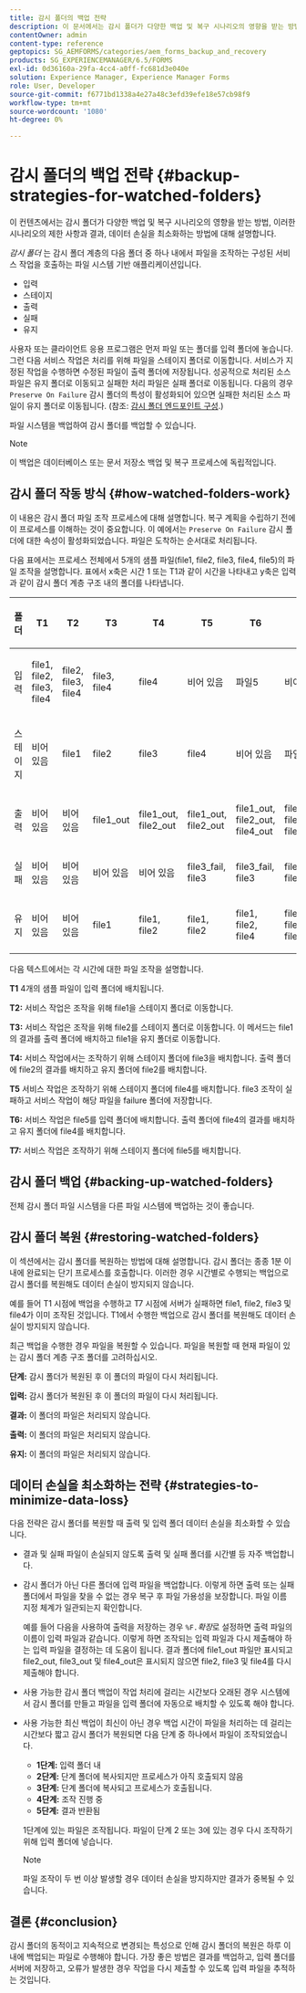 ```yaml
---
title: 감시 폴더의 백업 전략
description: 이 문서에서는 감시 폴더가 다양한 백업 및 복구 시나리오의 영향을 받는 방법, 이러한 시나리오의 제한 사항 및 결과, 데이터 손실을 최소화하는 방법에 대해 설명합니다.
contentOwner: admin
content-type: reference
geptopics: SG_AEMFORMS/categories/aem_forms_backup_and_recovery
products: SG_EXPERIENCEMANAGER/6.5/FORMS
exl-id: 0d36160a-29fa-4cc4-a0ff-fc681d3e040e
solution: Experience Manager, Experience Manager Forms
role: User, Developer
source-git-commit: f6771bd1338a4e27a48c3efd39efe18e57cb98f9
workflow-type: tm+mt
source-wordcount: '1080'
ht-degree: 0%

---
```


# 감시 폴더의 백업 전략 {#backup-strategies-for-watched-folders}

이 컨텐츠에서는 감시 폴더가 다양한 백업 및 복구 시나리오의 영향을 받는 방법, 이러한 시나리오의 제한 사항과 결과, 데이터 손실을 최소화하는 방법에 대해 설명합니다.

*감시 폴더* 는 감시 폴더 계층의 다음 폴더 중 하나 내에서 파일을 조작하는 구성된 서비스 작업을 호출하는 파일 시스템 기반 애플리케이션입니다.

* 입력
* 스테이지
* 출력
* 실패
* 유지

사용자 또는 클라이언트 응용 프로그램은 먼저 파일 또는 폴더를 입력 폴더에 놓습니다. 그런 다음 서비스 작업은 처리를 위해 파일을 스테이지 폴더로 이동합니다. 서비스가 지정된 작업을 수행하면 수정된 파일이 출력 폴더에 저장됩니다. 성공적으로 처리된 소스 파일은 유지 폴더로 이동되고 실패한 처리 파일은 실패 폴더로 이동됩니다. 다음의 경우 `Preserve On Failure` 감시 폴더의 특성이 활성화되어 있으면 실패한 처리된 소스 파일이 유지 폴더로 이동됩니다. (참조: [감시 폴더 엔드포인트 구성](/help/forms/using/admin-help/configuring-watched-folder-endpoints.md#configuring-watched-folder-endpoints).)

파일 시스템을 백업하여 감시 폴더를 백업할 수 있습니다.

>[!NOTE]
>
>이 백업은 데이터베이스 또는 문서 저장소 백업 및 복구 프로세스에 독립적입니다.

## 감시 폴더 작동 방식 {#how-watched-folders-work}

이 내용은 감시 폴더 파일 조작 프로세스에 대해 설명합니다. 복구 계획을 수립하기 전에 이 프로세스를 이해하는 것이 중요합니다. 이 예에서는 `Preserve On Failure` 감시 폴더에 대한 속성이 활성화되었습니다. 파일은 도착하는 순서대로 처리됩니다.

다음 표에서는 프로세스 전체에서 5개의 샘플 파일(file1, file2, file3, file4, file5)의 파일 조작을 설명합니다. 표에서 x축은 시간 1 또는 T1과 같이 시간을 나타내고 y축은 입력 과 같이 감시 폴더 계층 구조 내의 폴더를 나타냅니다.

<table>
 <thead>
  <tr>
   <th><p>폴더</p></th>
   <th><p>T1</p></th>
   <th><p>T2</p></th>
   <th><p>T3</p></th>
   <th><p>T4</p></th>
   <th><p>T5</p></th>
   <th><p>T6</p></th>
   <th><p>T7</p></th>
  </tr>
 </thead>
 <tbody>
  <tr>
   <td><p>입력</p></td>
   <td><p>file1, file2, file3, file4</p></td>
   <td><p>file2, file3, file4</p></td>
   <td><p>file3, file4</p></td>
   <td><p>file4</p></td>
   <td><p>비어 있음</p></td>
   <td><p>파일5</p></td>
   <td><p>비어 있음</p></td>
  </tr>
  <tr>
   <td><p>스테이지</p></td>
   <td><p>비어 있음</p></td>
   <td><p>file1</p></td>
   <td><p>file2</p></td>
   <td><p>file3</p></td>
   <td><p>file4</p></td>
   <td><p>비어 있음</p></td>
   <td><p>파일5</p></td>
  </tr>
  <tr>
   <td><p>출력</p></td>
   <td><p>비어 있음</p></td>
   <td><p>비어 있음</p></td>
   <td><p>file1_out</p></td>
   <td><p>file1_out, file2_out</p></td>
   <td><p>file1_out, file2_out</p></td>
   <td><p>file1_out, file2_out, file4_out</p></td>
   <td><p>file1_out, file2_out, file4_out</p></td>
  </tr>
  <tr>
   <td><p>실패</p></td>
   <td><p>비어 있음</p></td>
   <td><p>비어 있음</p></td>
   <td><p>비어 있음</p></td>
   <td><p>비어 있음</p></td>
   <td><p>file3_fail, file3 </p></td>
   <td><p>file3_fail, file3 </p></td>
   <td><p>file3_fail, file3 </p></td>
  </tr>
  <tr>
   <td><p>유지</p></td>
   <td><p>비어 있음</p></td>
   <td><p>비어 있음</p></td>
   <td><p>file1 </p></td>
   <td><p>file1, file2 </p></td>
   <td><p>file1, file2 </p></td>
   <td><p>file1, file2, file4 </p></td>
   <td><p>file1, file2, file4 </p></td>
  </tr>
 </tbody>
</table>

다음 텍스트에서는 각 시간에 대한 파일 조작을 설명합니다.

**T1** 4개의 샘플 파일이 입력 폴더에 배치됩니다.

**T2:** 서비스 작업은 조작을 위해 file1을 스테이지 폴더로 이동합니다.

**T3:** 서비스 작업은 조작을 위해 file2를 스테이지 폴더로 이동합니다. 이 메서드는 file1의 결과를 출력 폴더에 배치하고 file1을 유지 폴더로 이동합니다.

**T4:** 서비스 작업에서는 조작하기 위해 스테이지 폴더에 file3을 배치합니다. 출력 폴더에 file2의 결과를 배치하고 유지 폴더에 file2를 배치합니다.

**T5** 서비스 작업은 조작하기 위해 스테이지 폴더에 file4를 배치합니다. file3 조작이 실패하고 서비스 작업이 해당 파일을 failure 폴더에 저장합니다.

**T6:** 서비스 작업은 file5를 입력 폴더에 배치합니다. 출력 폴더에 file4의 결과를 배치하고 유지 폴더에 file4를 배치합니다.

**T7:** 서비스 작업은 조작하기 위해 스테이지 폴더에 file5를 배치합니다.

## 감시 폴더 백업 {#backing-up-watched-folders}

전체 감시 폴더 파일 시스템을 다른 파일 시스템에 백업하는 것이 좋습니다.

## 감시 폴더 복원 {#restoring-watched-folders}

이 섹션에서는 감시 폴더를 복원하는 방법에 대해 설명합니다. 감시 폴더는 종종 1분 이내에 완료되는 단기 프로세스를 호출합니다. 이러한 경우 시간별로 수행되는 백업으로 감시 폴더를 복원해도 데이터 손실이 방지되지 않습니다.

예를 들어 T1 시점에 백업을 수행하고 T7 시점에 서버가 실패하면 file1, file2, file3 및 file4가 이미 조작된 것입니다. T1에서 수행한 백업으로 감시 폴더를 복원해도 데이터 손실이 방지되지 않습니다.

최근 백업을 수행한 경우 파일을 복원할 수 있습니다. 파일을 복원할 때 현재 파일이 있는 감시 폴더 계층 구조 폴더를 고려하십시오.

**단계:** 감시 폴더가 복원된 후 이 폴더의 파일이 다시 처리됩니다.

**입력:** 감시 폴더가 복원된 후 이 폴더의 파일이 다시 처리됩니다.

**결과:** 이 폴더의 파일은 처리되지 않습니다.

**출력:** 이 폴더의 파일은 처리되지 않습니다.

**유지:** 이 폴더의 파일은 처리되지 않습니다.

## 데이터 손실을 최소화하는 전략 {#strategies-to-minimize-data-loss}

다음 전략은 감시 폴더를 복원할 때 출력 및 입력 폴더 데이터 손실을 최소화할 수 있습니다.

* 결과 및 실패 파일이 손실되지 않도록 출력 및 실패 폴더를 시간별 등 자주 백업합니다.
* 감시 폴더가 아닌 다른 폴더에 입력 파일을 백업합니다. 이렇게 하면 출력 또는 실패 폴더에서 파일을 찾을 수 없는 경우 복구 후 파일 가용성을 보장합니다. 파일 이름 지정 체계가 일관되는지 확인합니다.

  예를 들어 다음을 사용하여 출력을 저장하는 경우 `%F.`*확장*&#x200B;로 설정하면 출력 파일의 이름이 입력 파일과 같습니다. 이렇게 하면 조작되는 입력 파일과 다시 제출해야 하는 입력 파일을 결정하는 데 도움이 됩니다. 결과 폴더에 file1_out 파일만 표시되고 file2_out, file3_out 및 file4_out은 표시되지 않으면 file2, file3 및 file4를 다시 제출해야 합니다.

* 사용 가능한 감시 폴더 백업이 작업 처리에 걸리는 시간보다 오래된 경우 시스템에서 감시 폴더를 만들고 파일을 입력 폴더에 자동으로 배치할 수 있도록 해야 합니다.
* 사용 가능한 최신 백업이 최신이 아닌 경우 백업 시간이 파일을 처리하는 데 걸리는 시간보다 짧고 감시 폴더가 복원되면 다음 단계 중 하나에서 파일이 조작되었습니다.

   * **1단계:** 입력 폴더 내
   * **2단계:** 단계 폴더에 복사되지만 프로세스가 아직 호출되지 않음
   * **3단계:** 단계 폴더에 복사되고 프로세스가 호출됩니다.
   * **4단계:** 조작 진행 중
   * **5단계:** 결과 반환됨

  1단계에 있는 파일은 조작됩니다. 파일이 단계 2 또는 3에 있는 경우 다시 조작하기 위해 입력 폴더에 넣습니다.

  >[!NOTE]
  >
  >파일 조작이 두 번 이상 발생할 경우 데이터 손실을 방지하지만 결과가 중복될 수 있습니다.

## 결론 {#conclusion}

감시 폴더의 동적이고 지속적으로 변경되는 특성으로 인해 감시 폴더의 복원은 하루 이내에 백업되는 파일로 수행해야 합니다. 가장 좋은 방법은 결과를 백업하고, 입력 폴더를 서버에 저장하고, 오류가 발생한 경우 작업을 다시 제출할 수 있도록 입력 파일을 추적하는 것입니다.
